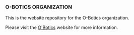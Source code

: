 ### O-BOTICS ORGANIZATION
This is the website repository for the O-Botics organization.

Please visit the [O'Botics](http://o-botics.org) website for more information.
